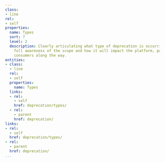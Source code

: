 ```yaml
---
class:
- line
rel:
- self
properties:
  name: Types
  sort: 7
  level: 2
  description: Clearly articulating what type of deprecation is occurring, with a
    full awareness of the scope and how it will impact the platform, partners, and
    consumers along the way.
entities:
- class:
  - line
  rel:
  - self
  properties:
    name: Types
  links:
  - rel:
    - self
    href: deprecation/types/
  - rel:
    - parent
    href: deprecation/
links:
- rel:
  - self
  href: deprecation/types/
- rel:
  - parent
  href: deprecation/
...
```

